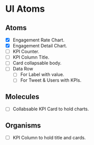 # UI Atoms

## Atoms
- [X] Engagement Rate Chart.
- [X] Engagement Detail Chart.
- [ ] KPI Counter.
- [ ] KPI Column Title.
- [ ] Card collapsable body.
- [ ] Data Row
    * [ ] For Label with value.
    * [ ] For Tweet & Users with KPIs.

## Molecules
- [ ] Collabsable KPI Card to hold charts.

## Organisms
- [ ] KPI Column to hold title and cards.
